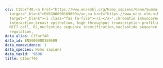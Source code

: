 ```yaml
---
csv: C15orf40,<a href="https://www.ensembl.org/Homo_sapiens/Gene/Summary?db=core;g=ENSG00000169609"
  target="_blank">ENSG00000169609</a>,<a href="https://www.ncbi.nlm.nih.gov/pubmed/22863008"
  target="_blank"><i class="fas fa-file"></i></a>",chromatin immunoprecipitation assay,direct
  interaction,breast epithelium, high throughput transcription profiling by microarray,
  MCF7 cell, R2,nucleotide sequence identification,nucleotide sequence identification,transcriptional
  regulation,
data_alias: C15orf40
data_id: ENSG00000169609
data_numevidence: 1
data_species: Homo sapiens
data_taxid: '9606'
title: C15orf40
---
```

